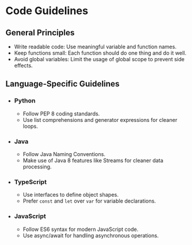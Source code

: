 # Code Guidelines

## General Principles
- Write readable code: Use meaningful variable and function names.
- Keep functions small: Each function should do one thing and do it well.
- Avoid global variables: Limit the usage of global scope to prevent side effects.

## Language-Specific Guidelines
- ### Python
  - Follow PEP 8 coding standards.
  - Use list comprehensions and generator expressions for cleaner loops.
- ### Java
  - Follow Java Naming Conventions.
  - Make use of Java 8 features like Streams for cleaner data processing.
- ### TypeScript
  - Use interfaces to define object shapes.
  - Prefer `const` and `let` over `var` for variable declarations.
- ### JavaScript
  - Follow ES6 syntax for modern JavaScript code.
  - Use async/await for handling asynchronous operations.